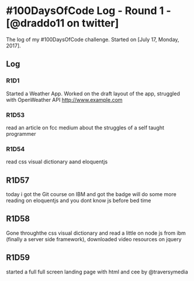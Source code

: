# #100DaysOfCode Log - Round 1 - [@draddo11 on twitter]

The log of my #100DaysOfCode challenge. Started on [July 17, Monday, 2017].

## Log

### R1D1 
Started a Weather App. Worked on the draft layout of the app, struggled with OpenWeather API http://www.example.com

### R1D53
read an article on fcc medium about the struggles of a self taught  programmer 
### R1D54
read css visual dictionary aand eloquentjs
## R1D57 
today i got the Git course on IBM and got the badge will do some more reading on eloquentjs and you dont know js before bed time
## R1D58 
Gone throughthe css visual dictionary and read a little on node js from ibm (finally a server side framework), downloaded video resources on jquery
## R1D59 
started a full full screen landing page with html and cee by @traversymedia
